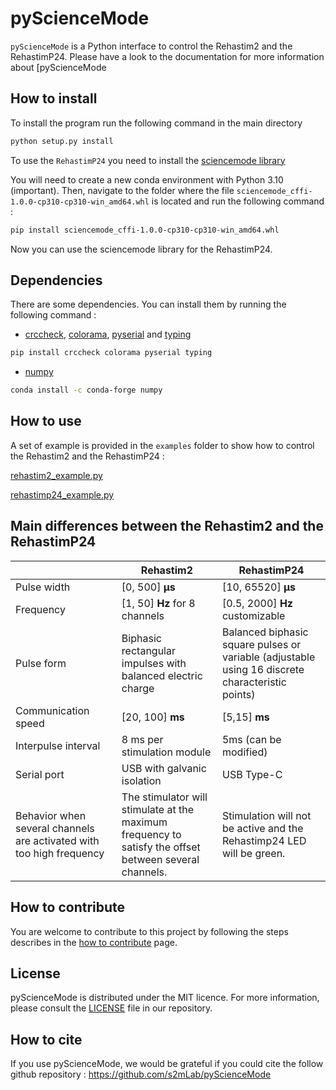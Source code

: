 # pyScienceMode
`pyScienceMode` is a Python interface to control the Rehastim2 and the RehastimP24. 
Please have a look to the documentation for more information about [pyScienceMode
## How to install
To install the program run the following command in the main directory 

```bash
python setup.py install
```
To use the `RehastimP24` you need to install the [sciencemode library](.\sciencemode_cffi-1.0.0-cp310-cp310-win_amd64.whl)


You will need to create a new conda environment with Python 3.10 (important).
Then, navigate to the folder where the file `sciencemode_cffi-1.0.0-cp310-cp310-win_amd64.whl` is located 
and run the following command :
```bash
pip install sciencemode_cffi-1.0.0-cp310-cp310-win_amd64.whl
```
Now you can use the sciencemode library for the RehastimP24.

## Dependencies
There are some dependencies. You can install them by running the following command :

- [crccheck](https://pypi.org/project/crccheck/), [colorama](https://pypi.org/project/colorama/), [pyserial](https://pypi.org/project/pyserial/) and [typing](https://pypi.org/project/typing/)
```bash
pip install crccheck colorama pyserial typing
```
- [numpy](https://anaconda.org/conda-forge/numpy)
```bash
conda install -c conda-forge numpy
```


## How to use
A set of example is provided in the `examples` folder to show how to control the Rehastim2 and the RehastimP24 :

[rehastim2_example.py](https://github.com/s2mLab/pyScienceMode/blob/a98becb49be6120482d7a6936d8f03b6574e5eae/examples/rehastim2_example.py) 

[rehastimp24_example.py](https://github.com/s2mLab/pyScienceMode/blob/a98becb49be6120482d7a6936d8f03b6574e5eae/examples/rehastimp24_example.py) 

## Main differences between the Rehastim2 and the RehastimP24

|                                                                      | Rehastim2                                                                                              | RehastimP24                                                                                      |
|----------------------------------------------------------------------|--------------------------------------------------------------------------------------------------------|--------------------------------------------------------------------------------------------------|
| Pulse width                                                          | [0, 500] **μs**                                                                                        | [10, 65520] **μs**                                                                               |
| Frequency                                                            | [1, 50] **Hz** for 8 channels                                                                          | [0.5, 2000] **Hz** customizable                                                                  | 
| Pulse form                                                           | Biphasic rectangular impulses with balanced electric charge                                            | Balanced biphasic square pulses or variable (adjustable using 16 discrete characteristic points) |
| Communication speed                                                  | [20, 100] **ms**                                                                                       | [5,15] **ms**                                                                                    | 
| Interpulse interval                                                  | 8 ms per stimulation module                                                                            | 5ms (can be modified)                                                                            | 
| Serial port                                                          | USB with galvanic isolation                                                                            | USB Type-C                                                                                       |
| Behavior when several channels are activated with too high frequency | The stimulator will stimulate at the maximum frequency to satisfy the offset between several channels. | Stimulation will not be active and the Rehastimp24 LED will be green.                            |

## How to contribute
You are welcome to contribute to this project by following the steps describes in the 
[how to contribute](docs/contributing.rst) page.

## License
pyScienceMode is distributed under the MIT licence. For more information, please consult the [LICENSE](./LICENSE) file in our repository.

## How to cite
If you use pyScienceMode, we would be grateful if you could cite the follow github repository : https://github.com/s2mLab/pyScienceMode

